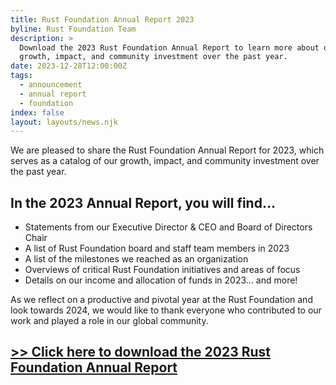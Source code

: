 ```yaml
---
title: Rust Foundation Annual Report 2023
byline: Rust Foundation Team
description: >
  Download the 2023 Rust Foundation Annual Report to learn more about our
  growth, impact, and community investment over the past year. 
date: 2023-12-28T12:00:00Z
tags:
  - announcement
  - annual report
  - foundation
index: false
layout: layouts/news.njk
---
```

We are pleased to share the Rust Foundation Annual Report for 2023, which serves as a catalog of our growth, impact, and community investment over the past year.&nbsp;

## In the 2023 Annual Report, you will find...&nbsp;

* Statements from our Executive Director & CEO and Board of Directors Chair
* A list of Rust Foundation board and staff team members in 2023
* A list of the milestones we reached as an organization
* Overviews of critical Rust Foundation initiatives and areas of focus
* Details on our income and allocation of funds in 2023... and more!&nbsp;

As we reflect on a productive and pivotal year at the Rust Foundation and look towards 2024, we would like to thank everyone who contributed to our work and played a role in our global community.&nbsp;

## [&gt;&gt; Click here to download the 2023 Rust Foundation Annual Report](https://foundation.rust-lang.org/static/publications/annual-reports/annual-report-2023.pdf)